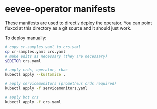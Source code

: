 # eevee-operator manifests

These manifests are used to directly deploy the operator.
You can point fluxcd at this directory as a git source and it should just work.

To deploy manually:

```bash
# copy cr-samples.yaml to crs.yaml
cp cr-samples.yaml crs.yaml
# make edits as necessary (they are necessary)
$EDITOR crs.yaml

# apply crds, operator, rbac
kubectl apply --kustomize .

# apply servicemonitors (prometheus crds required)
kubectl apply -f servicemonitors.yaml

# apply bot crs
kubectl apply -f crs.yaml
```
